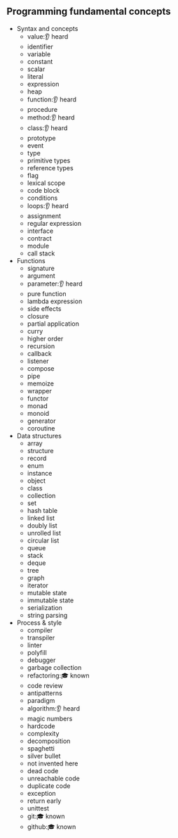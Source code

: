 ## Programming fundamental concepts

- Syntax and concepts
  - value:👂 heard
  - identifier
  - variable
  - constant
  - scalar
  - literal
  - expression
  - heap
  - function:👂 heard
  - procedure
  - method:👂 heard
  - class:👂 heard
  - prototype
  - event
  - type
  - primitive types
  - reference types
  - flag
  - lexical scope
  - code block
  - conditions
  - loops:👂 heard
  - assignment
  - regular expression
  - interface
  - contract
  - module
  - call stack
- Functions
  - signature
  - argument
  - parameter:👂 heard
  - pure function
  - lambda expression
  - side effects
  - closure
  - partial application
  - curry
  - higher order
  - recursion
  - callback
  - listener
  - compose
  - pipe
  - memoize
  - wrapper
  - functor
  - monad
  - monoid
  - generator
  - coroutine
- Data structures
  - array
  - structure
  - record
  - enum
  - instance
  - object
  - class
  - collection
  - set
  - hash table
  - linked list
  - doubly list
  - unrolled list
  - circular list
  - queue
  - stack
  - deque
  - tree
  - graph
  - iterator
  - mutable state
  - immutable state
  - serialization
  - string parsing
- Process & style
  - compiler
  - transpiler
  - linter
  - polyfill
  - debugger
  - garbage collection
  - refactoring:🎓 known
  - code review
  - antipatterns
  - paradigm
  - algorithm:👂 heard
  - magic numbers
  - hardcode
  - complexity
  - decomposition
  - spaghetti
  - silver bullet
  - not invented here
  - dead code
  - unreachable code
  - duplicate code
  - exception
  - return early
  - unittest
  - git:🎓 known
  - github:🎓 known

